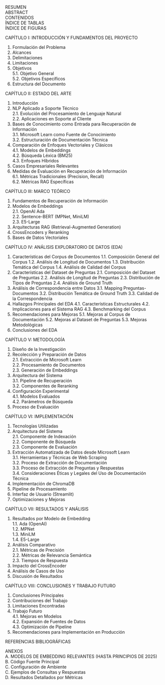  RESUMEN    
  ABSTRACT    
  CONTENIDOS    
  ÍNDICE DE TABLAS    
  ÍNDICE DE FIGURAS    

  CAPÍTULO I: INTRODUCCIÓN Y FUNDAMENTOS DEL PROYECTO    
  1. Formulación del Problema    
  2. Alcances    
  3. Delimitaciones    
  4. Limitaciones    
  5. Objetivos    
     5.1. Objetivo General    
     5.2. Objetivos Específicos    
  6. Estructura del Documento    

  CAPÍTULO II: ESTADO DEL ARTE    
  1. Introducción    
  2. NLP Aplicado a Soporte Técnico    
     2.1. Evolución del Procesamiento de Lenguaje Natural    
     2.2. Aplicaciones en Soporte al Cliente    
  3. Bases de Conocimiento como Entrada para Recuperación de Información    
     3.1. Microsoft Learn como Fuente de Conocimiento    
     3.2. Estructuración de Documentación Técnica    
  4. Comparación de Enfoques Vectoriales y Clásicos    
     4.1. Modelos de Embeddings    
     4.2. Búsqueda Léxica (BM25)    
     4.3. Enfoques Híbridos    
  5. Casos Empresariales Relevantes    
  6. Medidas de Evaluación en Recuperación de Información    
     6.1. Métricas Tradicionales (Precision, Recall)    
     6.2. Métricas RAG Específicas    

  CAPÍTULO III: MARCO TEÓRICO    
  1. Fundamentos de Recuperación de Información    
  2. Modelos de Embeddings    
     2.1. OpenAI Ada    
     2.2. Sentence-BERT (MPNet, MiniLM)    
     2.3. E5-Large    
  3. Arquitecturas RAG (Retrieval-Augmented Generation)    
  4. CrossEncoders y Reranking    
  5. Bases de Datos Vectoriales    

  CAPÍTULO IV: ANÁLISIS EXPLORATORIO DE DATOS (EDA)
  1. Características del Corpus de Documentos
     1.1. Composición General del Corpus
     1.2. Análisis de Longitud de Documentos
     1.3. Distribución Temática del Corpus
     1.4. Análisis de Calidad del Corpus
  2. Características del Dataset de Preguntas
     2.1. Composición del Dataset de Preguntas
     2.2. Análisis de Longitud de Preguntas
     2.3. Distribución de Tipos de Preguntas
     2.4. Análisis de Ground Truth
  3. Análisis de Correspondencia entre Datos
     3.1. Mapping Preguntas-Documentos
     3.2. Distribución Temática de Ground Truth
     3.3. Calidad de la Correspondencia
  4. Hallazgos Principales del EDA
     4.1. Características Estructurales
     4.2. Implicaciones para el Sistema RAG
     4.3. Benchmarking del Corpus
  5. Recomendaciones para Mejoras
     5.1. Mejoras al Corpus de Documentación
     5.2. Mejoras al Dataset de Preguntas
     5.3. Mejoras Metodológicas
  6. Conclusiones del EDA

  CAPÍTULO V: METODOLOGÍA    
  1. Diseño de la Investigación    
  2. Recolección y Preparación de Datos    
     2.1. Extracción de Microsoft Learn    
     2.2. Procesamiento de Documentos    
     2.3. Generación de Embeddings    
  3. Arquitectura del Sistema    
     3.1. Pipeline de Recuperación    
     3.2. Componentes de Reranking    
  4. Configuración Experimental    
     4.1. Modelos Evaluados    
     4.2. Parámetros de Búsqueda    
  5. Proceso de Evaluación    

  CAPÍTULO VI: IMPLEMENTACIÓN    
  1. Tecnologías Utilizadas    
  2. Arquitectura del Sistema    
     2.1. Componente de Indexación    
     2.2. Componente de Búsqueda    
     2.3. Componente de Evaluación    
  3. Extracción Automatizada de Datos desde Microsoft Learn    
     3.1. Herramientas y Técnicas de Web Scraping    
     3.2. Proceso de Extracción de Documentación    
     3.3. Proceso de Extracción de Preguntas y Respuestas    
     3.4. Consideraciones Éticas y Legales del Uso de Documentación Técnica    
  4. Implementación de ChromaDB    
  5. Pipeline de Procesamiento    
  6. Interfaz de Usuario (Streamlit)    
  7. Optimizaciones y Mejoras    

  CAPÍTULO VII: RESULTADOS Y ANÁLISIS    
  1. Resultados por Modelo de Embedding    
     1.1. Ada (OpenAI)    
     1.2. MPNet    
     1.3. MiniLM    
     1.4. E5-Large    
  2. Análisis Comparativo    
     2.1. Métricas de Precisión    
     2.2. Métricas de Relevancia Semántica    
     2.3. Tiempos de Respuesta    
  3. Impacto del CrossEncoder    
  4. Análisis de Casos de Uso    
  5. Discusión de Resultados    

  CAPÍTULO VIII: CONCLUSIONES Y TRABAJO FUTURO    
  1. Conclusiones Principales    
  2. Contribuciones del Trabajo  
  3. Limitaciones Encontradas    
  4. Trabajo Futuro    
     4.1. Mejoras en Modelos    
     4.2. Expansión de Fuentes de Datos    
     4.3. Optimización de Pipeline    
  5. Recomendaciones para Implementación en Producción    

  REFERENCIAS BIBLIOGRÁFICAS  

  ANEXOS   
  A. MODELOS DE EMBEDDING RELEVANTES (HASTA PRINCIPIOS DE 2025) 
  B. Código Fuente Principal    
  C. Configuración de Ambiente    
  C. Ejemplos de Consultas y Respuestas    
  D. Resultados Detallados por Métricas